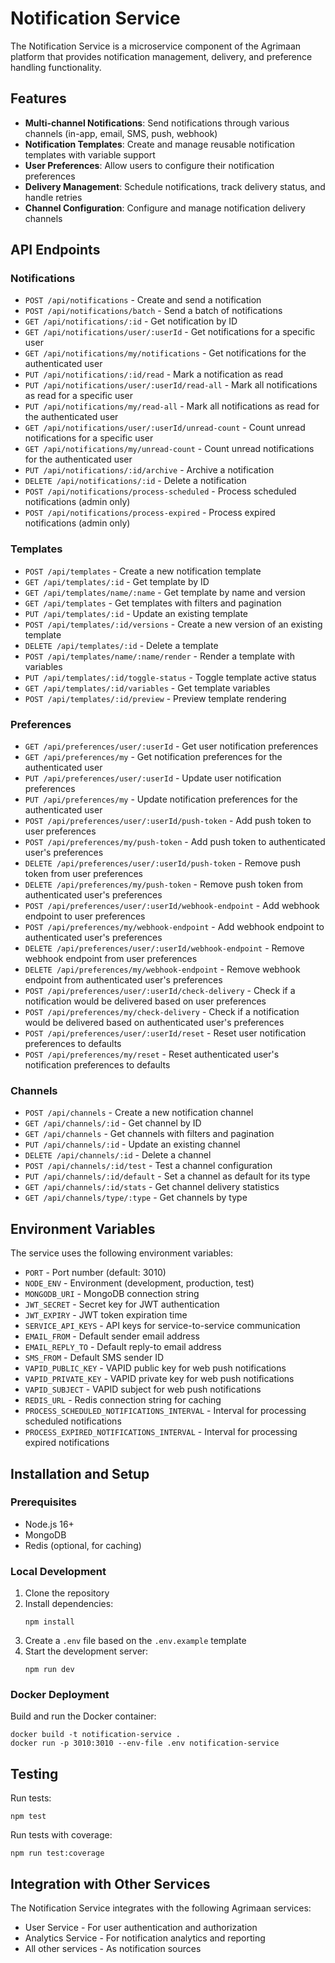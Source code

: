 # Notification Service

The Notification Service is a microservice component of the Agrimaan platform that provides notification management, delivery, and preference handling functionality.

## Features

- **Multi-channel Notifications**: Send notifications through various channels (in-app, email, SMS, push, webhook)
- **Notification Templates**: Create and manage reusable notification templates with variable support
- **User Preferences**: Allow users to configure their notification preferences
- **Delivery Management**: Schedule notifications, track delivery status, and handle retries
- **Channel Configuration**: Configure and manage notification delivery channels

## API Endpoints

### Notifications

- `POST /api/notifications` - Create and send a notification
- `POST /api/notifications/batch` - Send a batch of notifications
- `GET /api/notifications/:id` - Get notification by ID
- `GET /api/notifications/user/:userId` - Get notifications for a specific user
- `GET /api/notifications/my/notifications` - Get notifications for the authenticated user
- `PUT /api/notifications/:id/read` - Mark a notification as read
- `PUT /api/notifications/user/:userId/read-all` - Mark all notifications as read for a specific user
- `PUT /api/notifications/my/read-all` - Mark all notifications as read for the authenticated user
- `GET /api/notifications/user/:userId/unread-count` - Count unread notifications for a specific user
- `GET /api/notifications/my/unread-count` - Count unread notifications for the authenticated user
- `PUT /api/notifications/:id/archive` - Archive a notification
- `DELETE /api/notifications/:id` - Delete a notification
- `POST /api/notifications/process-scheduled` - Process scheduled notifications (admin only)
- `POST /api/notifications/process-expired` - Process expired notifications (admin only)

### Templates

- `POST /api/templates` - Create a new notification template
- `GET /api/templates/:id` - Get template by ID
- `GET /api/templates/name/:name` - Get template by name and version
- `GET /api/templates` - Get templates with filters and pagination
- `PUT /api/templates/:id` - Update an existing template
- `POST /api/templates/:id/versions` - Create a new version of an existing template
- `DELETE /api/templates/:id` - Delete a template
- `POST /api/templates/name/:name/render` - Render a template with variables
- `PUT /api/templates/:id/toggle-status` - Toggle template active status
- `GET /api/templates/:id/variables` - Get template variables
- `POST /api/templates/:id/preview` - Preview template rendering

### Preferences

- `GET /api/preferences/user/:userId` - Get user notification preferences
- `GET /api/preferences/my` - Get notification preferences for the authenticated user
- `PUT /api/preferences/user/:userId` - Update user notification preferences
- `PUT /api/preferences/my` - Update notification preferences for the authenticated user
- `POST /api/preferences/user/:userId/push-token` - Add push token to user preferences
- `POST /api/preferences/my/push-token` - Add push token to authenticated user's preferences
- `DELETE /api/preferences/user/:userId/push-token` - Remove push token from user preferences
- `DELETE /api/preferences/my/push-token` - Remove push token from authenticated user's preferences
- `POST /api/preferences/user/:userId/webhook-endpoint` - Add webhook endpoint to user preferences
- `POST /api/preferences/my/webhook-endpoint` - Add webhook endpoint to authenticated user's preferences
- `DELETE /api/preferences/user/:userId/webhook-endpoint` - Remove webhook endpoint from user preferences
- `DELETE /api/preferences/my/webhook-endpoint` - Remove webhook endpoint from authenticated user's preferences
- `POST /api/preferences/user/:userId/check-delivery` - Check if a notification would be delivered based on user preferences
- `POST /api/preferences/my/check-delivery` - Check if a notification would be delivered based on authenticated user's preferences
- `POST /api/preferences/user/:userId/reset` - Reset user notification preferences to defaults
- `POST /api/preferences/my/reset` - Reset authenticated user's notification preferences to defaults

### Channels

- `POST /api/channels` - Create a new notification channel
- `GET /api/channels/:id` - Get channel by ID
- `GET /api/channels` - Get channels with filters and pagination
- `PUT /api/channels/:id` - Update an existing channel
- `DELETE /api/channels/:id` - Delete a channel
- `POST /api/channels/:id/test` - Test a channel configuration
- `PUT /api/channels/:id/default` - Set a channel as default for its type
- `GET /api/channels/:id/stats` - Get channel delivery statistics
- `GET /api/channels/type/:type` - Get channels by type

## Environment Variables

The service uses the following environment variables:

- `PORT` - Port number (default: 3010)
- `NODE_ENV` - Environment (development, production, test)
- `MONGODB_URI` - MongoDB connection string
- `JWT_SECRET` - Secret key for JWT authentication
- `JWT_EXPIRY` - JWT token expiration time
- `SERVICE_API_KEYS` - API keys for service-to-service communication
- `EMAIL_FROM` - Default sender email address
- `EMAIL_REPLY_TO` - Default reply-to email address
- `SMS_FROM` - Default SMS sender ID
- `VAPID_PUBLIC_KEY` - VAPID public key for web push notifications
- `VAPID_PRIVATE_KEY` - VAPID private key for web push notifications
- `VAPID_SUBJECT` - VAPID subject for web push notifications
- `REDIS_URL` - Redis connection string for caching
- `PROCESS_SCHEDULED_NOTIFICATIONS_INTERVAL` - Interval for processing scheduled notifications
- `PROCESS_EXPIRED_NOTIFICATIONS_INTERVAL` - Interval for processing expired notifications

## Installation and Setup

### Prerequisites

- Node.js 16+
- MongoDB
- Redis (optional, for caching)

### Local Development

1. Clone the repository
2. Install dependencies:
   ```
   npm install
   ```
3. Create a `.env` file based on the `.env.example` template
4. Start the development server:
   ```
   npm run dev
   ```

### Docker Deployment

Build and run the Docker container:

```
docker build -t notification-service .
docker run -p 3010:3010 --env-file .env notification-service
```

## Testing

Run tests:

```
npm test
```

Run tests with coverage:

```
npm run test:coverage
```

## Integration with Other Services

The Notification Service integrates with the following Agrimaan services:

- User Service - For user authentication and authorization
- Analytics Service - For notification analytics and reporting
- All other services - As notification sources